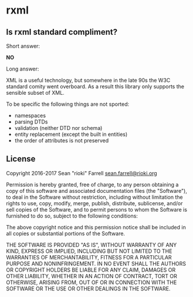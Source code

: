 
# rxml

## Is rxml standard compliment? 

Short answer: 

**NO**

Long answer:

XML is a useful technology, but somewhere in the late 90s the W3C standard 
comity went overboard. As a result this library only supports the sensible 
subset of XML. 

To be specific the following things are not sported:

  * namespaces
  * parsing DTDs 
  * validation (neither DTD nor schema)
  * entity replacement (except the built in entities)
  * the order of attributes is not preserved

License
-------

Copyright 2016-2017 Sean "rioki" Farrell <sean.farrell@rioki.org>

Permission is hereby granted, free of charge, to any person obtaining a copy
of this software and associated documentation files (the "Software"), to deal
in the Software without restriction, including without limitation the rights
to use, copy, modify, merge, publish, distribute, sublicense, and/or sell
copies of the Software, and to permit persons to whom the Software is
furnished to do so, subject to the following conditions:

The above copyright notice and this permission notice shall be included in
all copies or substantial portions of the Software.

THE SOFTWARE IS PROVIDED "AS IS", WITHOUT WARRANTY OF ANY KIND, EXPRESS OR
IMPLIED, INCLUDING BUT NOT LIMITED TO THE WARRANTIES OF MERCHANTABILITY,
FITNESS FOR A PARTICULAR PURPOSE AND NONINFRINGEMENT. IN NO EVENT SHALL THE
AUTHORS OR COPYRIGHT HOLDERS BE LIABLE FOR ANY CLAIM, DAMAGES OR OTHER
LIABILITY, WHETHER IN AN ACTION OF CONTRACT, TORT OR OTHERWISE, ARISING FROM,
OUT OF OR IN CONNECTION WITH THE SOFTWARE OR THE USE OR OTHER DEALINGS IN
THE SOFTWARE.
  
